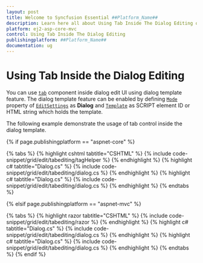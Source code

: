 ```yaml
---
layout: post
title: Welcome to Syncfusion Essential ##Platform_Name##
description: Learn here all about Using Tab Inside The Dialog Editing of Syncfusion Essential ##Platform_Name## widgets based on HTML5 and jQuery.
platform: ej2-asp-core-mvc
control: Using Tab Inside The Dialog Editing
publishingplatform: ##Platform_Name##
documentation: ug
---
```



# Using Tab Inside the Dialog Editing

You can use [`tab`](../../../tab/index.html) component inside dialog edit UI using dialog template feature. The dialog template feature can be enabled by defining [`Mode`](https://help.syncfusion.com/cr/aspnetcore-js2/Syncfusion.EJ2.Grids.GridEditSettings.html#Syncfusion_EJ2_Grids_GridEditSettings_Mode) property of [`EditSettings`](https://help.syncfusion.com/cr/aspnetcore-js2/Syncfusion.EJ2.Grids.GridEditSettings.html) as **Dialog** and [`Template`](https://help.syncfusion.com/cr/aspnetcore-js2/Syncfusion.EJ2.Grids.GridEditSettings.html#Syncfusion_EJ2_Grids_GridEditSettings_Template) as SCRIPT element ID or HTML string which holds the template.

The following example demonstrate the usage of tab control inside the dialog template.

{% if page.publishingplatform == "aspnet-core" %}

{% tabs %}
{% highlight cshtml tabtitle="CSHTML" %}
{% include code-snippet/grid/edit/tabediting/tagHelper %}
{% endhighlight %}
{% highlight c# tabtitle="Dialog.cs" %}
{% include code-snippet/grid/edit/tabediting/dialog.cs %}
{% endhighlight %}
{% highlight c# tabtitle="Dialog.cs" %}
{% include code-snippet/grid/edit/tabediting/dialog.cs %}
{% endhighlight %}
{% endtabs %}

{% elsif page.publishingplatform == "aspnet-mvc" %}

{% tabs %}
{% highlight razor tabtitle="CSHTML" %}
{% include code-snippet/grid/edit/tabediting/razor %}
{% endhighlight %}
{% highlight c# tabtitle="Dialog.cs" %}
{% include code-snippet/grid/edit/tabediting/dialog.cs %}
{% endhighlight %}
{% highlight c# tabtitle="Dialog.cs" %}
{% include code-snippet/grid/edit/tabediting/dialog.cs %}
{% endhighlight %}
{% endtabs %}
{% endif %}


